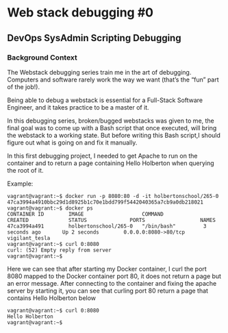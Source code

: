 # Web stack debugging #0
## DevOps	SysAdmin	Scripting	Debugging

### Background Context
The Webstack debugging series train me in the art of debugging. Computers and software rarely work the way we want (that’s the “fun” part of the job!).

Being able to debug a webstack is essential for a Full-Stack Software Engineer, and it takes practice to be a master of it.

In this debugging series, broken/bugged webstacks was given to me, the final goal was to come up with a Bash script that once executed, will bring the webstack to a working state. But before writing this Bash script,I should figure out what is going on and fix it manually.

In this first debugging project, I needed to get Apache to run on the container and to return a page containing Hello Holberton when querying the root of it.

Example:

	vagrant@vagrant:~$ docker run -p 8080:80 -d -it holbertonschool/265-0
	47ca3994a4910bbc29d1d8925b1c70e1bdd799f5442040365a7cb9a0db218021
	vagrant@vagrant:~$ docker ps
	CONTAINER ID        IMAGE                   COMMAND             CREATED             STATUS              PORTS                  NAMES
	47ca3994a491        holbertonschool/265-0   "/bin/bash"         3 seconds ago       Up 2 seconds        0.0.0.0:8080->80/tcp   vigilant_tesla
	vagrant@vagrant:~$ curl 0:8080
	curl: (52) Empty reply from server
	vagrant@vagrant:~$
Here we can see that after starting my Docker container, I curl the port 8080 mapped to the Docker container port 80, it does not return a page but an error message.
After connecting to the container and fixing the apache server by starting it, you can see that curling port 80 return a page that contains Hello Holberton below
	
	vagrant@vagrant:~$ curl 0:8080
	Hello Holberton
	vagrant@vagrant:~$
